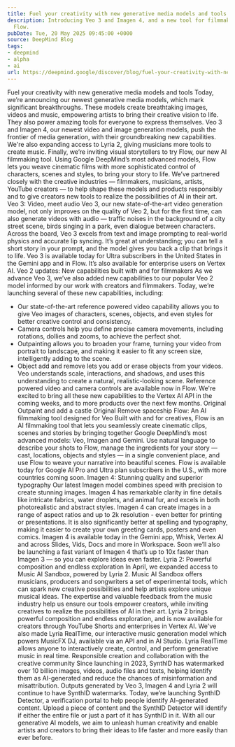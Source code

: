 ```yaml
---
title: Fuel your creativity with new generative media models and tools
description: Introducing Veo 3 and Imagen 4, and a new tool for filmmaking called
  Flow.
pubDate: Tue, 20 May 2025 09:45:00 +0000
source: DeepMind Blog
tags:
- deepmind
- alpha
- ai
url: https://deepmind.google/discover/blog/fuel-your-creativity-with-new-generative-media-models-and-tools/
---
```


Fuel your creativity with new generative media models and tools
Today, we’re announcing our newest generative media models, which mark significant breakthroughs. These models create breathtaking images, videos and music, empowering artists to bring their creative vision to life. They also power amazing tools for everyone to express themselves.
Veo 3 and Imagen 4, our newest video and image generation models, push the frontier of media generation, with their groundbreaking new capabilities. We're also expanding access to Lyria 2, giving musicians more tools to create music. Finally, we’re inviting visual storytellers to try Flow, our new AI filmmaking tool. Using Google DeepMind’s most advanced models, Flow lets you weave cinematic films with more sophisticated control of characters, scenes and styles, to bring your story to life.
We’ve partnered closely with the creative industries — filmmakers, musicians, artists, YouTube creators — to help shape these models and products responsibly and to give creators new tools to realize the possibilities of AI in their art.
Veo 3: Video, meet audio
Veo 3, our new state-of-the-art video generation model, not only improves on the quality of Veo 2, but for the first time, can also generate videos with audio — traffic noises in the background of a city street scene, birds singing in a park, even dialogue between characters.
Across the board, Veo 3 excels from text and image prompting to real-world physics and accurate lip syncing. It’s great at understanding; you can tell a short story in your prompt, and the model gives you back a clip that brings it to life. Veo 3 is available today for Ultra subscribers in the United States in the Gemini app and in Flow. It’s also available for enterprise users on Vertex AI.
Veo 2 updates: New capabilities built with and for filmmakers
As we advance Veo 3, we’ve also added new capabilities to our popular Veo 2 model informed by our work with creators and filmmakers. Today, we’re launching several of these new capabilities, including:
- Our state-of-the-art reference powered video capability allows you to give Veo images of characters, scenes, objects, and even styles for better creative control and consistency.
- Camera controls help you define precise camera movements, including rotations, dollies and zooms, to achieve the perfect shot.
- Outpainting allows you to broaden your frame, turning your video from portrait to landscape, and making it easier to fit any screen size, intelligently adding to the scene.
- Object add and remove lets you add or erase objects from your videos. Veo understands scale, interactions, and shadows, and uses this understanding to create a natural, realistic-looking scene.
Reference powered video and camera controls are available now in Flow. We're excited to bring all these new capabilities to the Vertex AI API in the coming weeks, and to more products over the next few months.
Original
Outpaint and add a castle
Original
Remove spaceship
Flow: An AI filmmaking tool designed for Veo
Built with and for creatives, Flow is an AI filmmaking tool that lets you seamlessly create cinematic clips, scenes and stories by bringing together Google DeepMind’s most advanced models: Veo, Imagen and Gemini. Use natural language to describe your shots to Flow, manage the ingredients for your story — cast, locations, objects and styles — in a single convenient place, and use Flow to weave your narrative into beautiful scenes.
Flow is available today for Google AI Pro and Ultra plan subscribers in the U.S., with more countries coming soon.
Imagen 4: Stunning quality and superior typography
Our latest Imagen model combines speed with precision to create stunning images. Imagen 4 has remarkable clarity in fine details like intricate fabrics, water droplets, and animal fur, and excels in both photorealistic and abstract styles. Imagen 4 can create images in a range of aspect ratios and up to 2k resolution - even better for printing or presentations. It is also significantly better at spelling and typography, making it easier to create your own greeting cards, posters and even comics.
Imagen 4 is available today in the Gemini app, Whisk, Vertex AI and across Slides, Vids, Docs and more in Workspace.
Soon we’ll also be launching a fast variant of Imagen 4 that’s up to 10x faster than Imagen 3 — so you can explore ideas even faster.
Lyria 2: Powerful composition and endless exploration
In April, we expanded access to Music AI Sandbox, powered by Lyria 2. Music AI Sandbox offers musicians, producers and songwriters a set of experimental tools, which can spark new creative possibilities and help artists explore unique musical ideas. The expertise and valuable feedback from the music industry help us ensure our tools empower creators, while inviting creatives to realize the possibilities of AI in their art.
Lyria 2 brings powerful composition and endless exploration, and is now available for creators through YouTube Shorts and enterprises in Vertex AI. We've also made Lyria RealTime, our interactive music generation model which powers MusicFX DJ, available via an API and in AI Studio. Lyria RealTime allows anyone to interactively create, control, and perform generative music in real time.
Responsible creation and collaboration with the creative community
Since launching in 2023, SynthID has watermarked over 10 billion images, videos, audio files and texts, helping identify them as AI-generated and reduce the chances of misinformation and misattribution. Outputs generated by Veo 3, Imagen 4 and Lyria 2 will continue to have SynthID watermarks.
Today, we’re launching SynthID Detector, a verification portal to help people identify AI-generated content. Upload a piece of content and the SynthID Detector will identify if either the entire file or just a part of it has SynthID in it.
With all our generative AI models, we aim to unleash human creativity and enable artists and creators to bring their ideas to life faster and more easily than ever before.